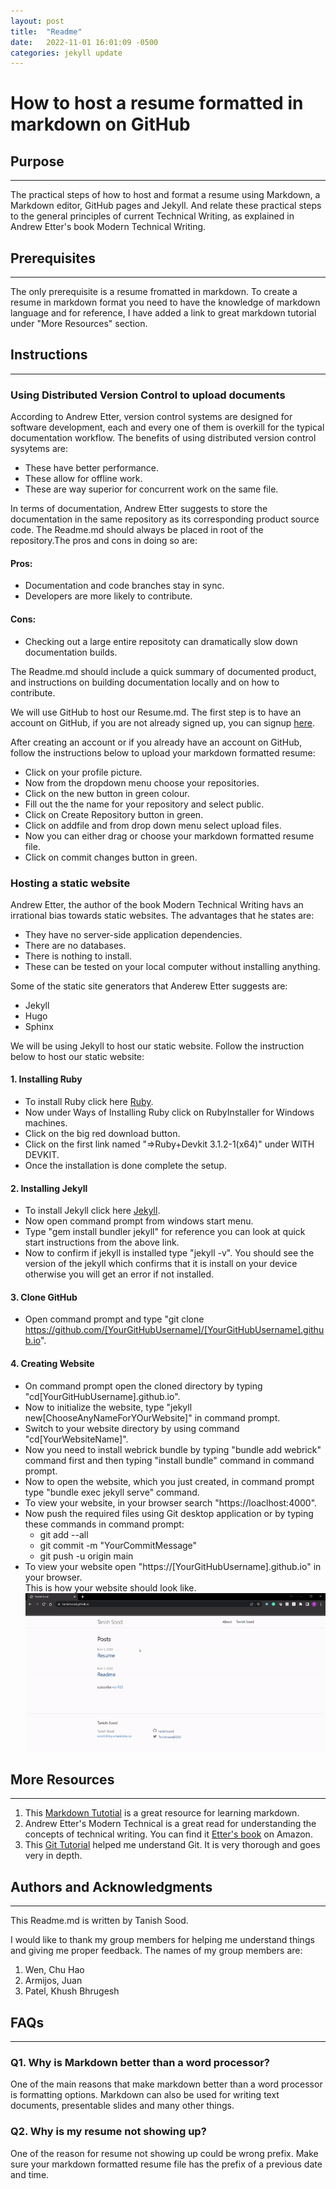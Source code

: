 ```yaml
---
layout: post
title:  "Readme"
date:   2022-11-01 16:01:09 -0500
categories: jekyll update
---
```

# How to host a resume formatted in markdown on GitHub

## **Purpose**
---
 The practical steps of how to host and format a resume using Markdown, a Markdown editor, GitHub pages and Jekyll. And relate these practical steps to the general principles of current Technical Writing, as explained in Andrew Etter's book Modern Technical Writing.

## **Prerequisites**
---
The only prerequisite is a resume fromatted in markdown. To create a resume in markdown format you need to have the knowledge of markdown language and for reference, I have added a link to great markdown tutorial under "More Resources" section.

## **Instructions**
---
### **Using Distributed Version Control to upload documents** 
According to Andrew Etter, version control systems are designed for software development, each and every one of them is overkill for the typical documentation workflow. The benefits of using distributed version control sysytems are:
* These have better performance.
* These allow for offline work.
* These are way superior for concurrent work on the same file.

In terms of documentation, Andrew Etter suggests to store the documentation in the same repository as its corresponding product source code. The Readme.md should always be placed in root of the repository.The pros and cons in doing so are:
#### Pros:
* Documentation and code branches stay in sync.
* Developers are more likely to contribute.
#### Cons:
* Checking out a large entire repositoty can dramatically slow down documentation builds.

The Readme.md should include a quick summary of documented product, and  instructions on building documentation locally and on how to contribute.

We will use GitHub to host our Resume.md. The first step is to have an account on GitHub, if you are not already signed up, you can signup [here](https://github.com/signup?source=login).

After creating an account or if you already have an account on GitHub, follow the instructions below to upload your markdown formatted resume:
* Click on your profile picture.
* Now from the dropdown menu choose your repositories.
* Click on the new button in green colour.
* Fill out the the name for your repository and select public.
* Click on Create Repository button in green.
* Click on addfile and from drop down menu select upload files.
* Now you can either drag or choose your markdown formatted resume file.
* Click on commit changes button in green.

### **Hosting a static website**
Andrew Etter, the author of the book Modern Technical Writing havs an irrational bias towards static websites. The advantages that he states are:
* They have no server-side application dependencies.
* There are no databases.
* There is nothing to install.
* These can be tested on your local computer without installing anything.

Some of the static site generators that Anderew Etter suggests are:
* Jekyll
* Hugo
* Sphinx

We will be using Jekyll to host our static website. Follow the instruction below to host our static website:
#### 1. Installing Ruby
*  To install Ruby click here [Ruby](https://www.ruby-lang.org/en/downloads/).
* Now under Ways of Installing Ruby click on RubyInstaller for Windows machines.
* Click on the big red download button.
* Click on the first link named "=>Ruby+Devkit 3.1.2-1(x64)" under WITH DEVKIT.
* Once the installation is done complete the setup.

#### 2. Installing Jekyll
* To install Jekyll click here [Jekyll](https://jekyllrb.com/).
* Now open command prompt from windows start menu.
* Type "gem install bundler jekyll" for reference you can look at quick start instructions from the above link.
* Now to confirm if jekyll is installed type "jekyll -v". You should see the version of the jekyll which confirms that it is install on your device otherwise you will get an error if not installed.

#### 3. Clone GitHub
* Open command prompt and type "git clone https://github.com/[YourGitHubUsername]/[YourGitHubUsername].github.io".

#### 4. Creating Website
* On command prompt open the cloned directory by typing "cd[YourGitHubUsername].github.io".
* Now to initialize the website, type "jekyll new[ChooseAnyNameForYOurWebsite]" in command prompt.
* Switch to your website directory by using command "cd[YourWebsiteName]".
* Now you need to install webrick bundle by typing "bundle add webrick" command first and then typing "install bundle" command in command prompt.
* Now to open the website, which you just created, in command prompt type "bundle exec jekyll serve" command.
* To view your website, in your browser search "https://loaclhost:4000".
* Now push the required files using Git desktop application or by typing these commands in command prompt:
    * git add --all 
    * git commit -m "YourCommitMessage" 
    * git push -u origin main
*  To view your website open "https://[YourGitHubUsername].github.io" in your browser. \
This is how your website should look like.
![Resume](Resume.gif)

## **More Resources**
-----------------------
1. This [Markdown Tutotial](https://www.markdowntutorial.com/) is a great resource for learning markdown.
2. Andrew Etter's Modern Technical is a great read for understanding the concepts of technical writing. You can find it [Etter's book](https://www.amazon.ca/Modern-Technical-Writing-Introduction-Documentation-ebook/dp/B01A2QL9SS) on Amazon.
3. This [Git Tutorial](https://www.w3schools.com/git/) helped me understand Git. It is very thorough and goes very in depth.

## **Authors and Acknowledgments**
---
This Readme.md is written by Tanish Sood.

I would like to thank my group members for helping me understand things and giving me proper feedback.
The names of my group members are:
1. Wen, Chu Hao
2. Armijos, Juan
3. Patel, Khush Bhrugesh

## **FAQs**
---
### Q1. Why is Markdown better than a word processor?
One of the main reasons that make markdown better than a word processor is formatting options. Markdown can also be used for writing text documents, presentable slides and many other things.

### Q2. Why is my resume not showing up?
One of the reason for resume not showing up could be wrong prefix. Make sure your markdown formatted resume file has the prefix of a previous date and time.
